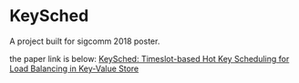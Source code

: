 # KeySched

A project built for sigcomm 2018 poster. 

the paper link is below:
[KeySched: Timeslot-based Hot Key Scheduling for Load Balancing in Key-Value Store](http://netarchlab.tsinghua.edu.cn/~junbi/SIGCOMM2018-2.pdf)
